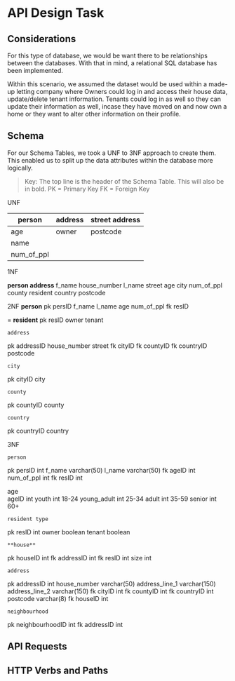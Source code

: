 # API Design Task

## Considerations

For this type of database, we would be want there to be relationships between the databases. With that in mind, a relational SQL database has been implemented. 

Within this scenario, we assumed the dataset would be used within a made-up letting company where Owners could log in and access their house data, update/delete tenant information. Tenants could log in as well so they can update their information as well, incase they have moved on and now own a home or they want to alter other information on their profile. 

## Schema

For our Schema Tables, we took a UNF to 3NF approach to create them. This enabled us to split up the data attributes within the database more logically. 

> Key: The top line is the header of the Schema Table. This will also be in bold. 
> PK = Primary Key
> FK = Foreign Key

UNF 				
				
|person|address|street address|
|-------|--------|----------|
|age  |owner| postcode |
|name|
|num_of_ppl|		


1NF		
		
**person	address**
f_name	  	house_number
l_name	  	street
age	     	city
num_of_ppl	county
resident 	country
	        postcode


2NF
	**person**
pk	persID
	f_name
	l_name
	age
	num_of_ppl
fk	resID


=	**resident**
pk	resID
	owner
	tenant



	address
pk	addressID
	house_number
	street
fk	cityID
fk	countyID
fk	countryID
	postcode


	city
pk	cityID
	city



	county
pk	countyID
	county



	country
pk	countryID
	country


3NF	
		
	person	
pk	persID	int
	f_name	varchar(50)
	l_name	varchar(50)
fk	ageID	int
	num_of_ppl	int
fk	resID	int


age		
ageID	int	
youth	int	18-24
young_adult	int	25-34
adult	int	35-59
senior	int	60+


	resident type	
pk	resID	int
	owner	boolean
	tenant	boolean


	**house**	
pk	houseID	    int
fk	addressID	  int
fk	resID	      int
    size        int



	address	
pk	addressID	int
	house_number	varchar(50)
	address_line_1	varchar(150)
	address_line_2	varchar(150)
fk	cityID	int
fk	countyID	int
fk	countryID	int
	postcode	varchar(8)
fk	houseID	int


	neighbourhood	
pk	neighbourhoodID	int
fk	addressID	int


## API Requests 


## HTTP Verbs and Paths


